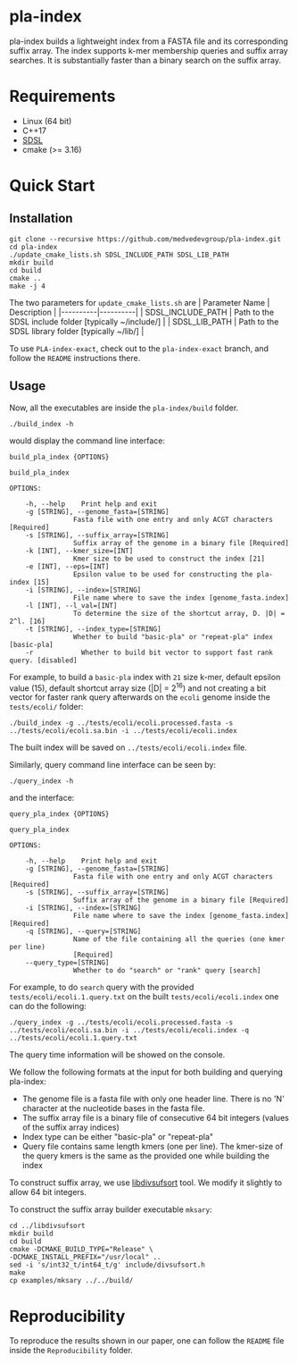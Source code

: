 # pla-index
pla-index builds a lightweight index from a FASTA file and its corresponding suffix array. The index supports k-mer membership queries and suffix array searches. It is substantially faster than a binary search on the suffix array.

# Requirements
- Linux (64 bit)
- C++17
- [SDSL](https://github.com/simongog/sdsl-lite/tree/master)
- cmake (>= 3.16)

# Quick Start

## Installation
```shell
git clone --recursive https://github.com/medvedevgroup/pla-index.git
cd pla-index
./update_cmake_lists.sh SDSL_INCLUDE_PATH SDSL_LIB_PATH
mkdir build
cd build
cmake ..
make -j 4
```
The two parameters for `update_cmake_lists.sh` are
| Parameter Name | Description |
|----------|----------|
| SDSL_INCLUDE_PATH  | Path to the SDSL include folder [typically ~/include/]   |
| SDSL_LIB_PATH  | Path to the SDSL library folder [typically ~/lib/]  |

To use `PLA-index-exact`, check out to the `pla-index-exact` branch, and follow the `README` instructions there.

## Usage

Now, all the executables are inside the `pla-index/build` folder. 
```shell
./build_index -h
```
would display the command line interface:
```
build_pla_index {OPTIONS}

build_pla_index

OPTIONS:

    -h, --help    Print help and exit
    -g [STRING], --genome_fasta=[STRING]
                Fasta file with one entry and only ACGT characters [Required]
    -s [STRING], --suffix_array=[STRING]
                Suffix array of the genome in a binary file [Required]
    -k [INT], --kmer_size=[INT]
                Kmer size to be used to construct the index [21]
    -e [INT], --eps=[INT]
                Epsilon value to be used for constructing the pla-index [15]
    -i [STRING], --index=[STRING]
                File name where to save the index [genome_fasta.index]
    -l [INT], --l_val=[INT]
                To determine the size of the shortcut array, D. |D| = 2^l. [16]
    -t [STRING], --index_type=[STRING]
                Whether to build "basic-pla" or "repeat-pla" index [basic-pla]
    -r            Whether to build bit vector to support fast rank query. [disabled]
```

<!-- Parameter description:

| Parameter Name | Description |
|----------|----------|
| GENOME-FASTA-FILE | Fasta file with one entry and only ACGT characters|
| SUFFIX-ARRAY-FILE  |  Suffix array for GENOME in a binary file |
| KMER-SIZE | Kmer size to be used to construct the index |
| EPS | Epsilon value to be used for constructing the pla-index |
| INDEX-NAME | File name where to save the index |
| L-VALUE | To determine the size of the shortcut array, D. &#124;D&#124; = 2<sup>l</sup> |
| INDEX-TYPE | Whether to build "basic-pla" or "repeat-pla" index |
| ENABLE-FAST-RANK | Whether to build bit vector to support fast rank query. Provide either "y" or "n" for yes and  no respectively | -->

For example, to build a `basic-pla` index with `21` size k-mer, default epsilon value (15), default shortcut array size (|D| = 2<sup>16</sup>) and not creating a bit vector for faster rank query afterwards on the `ecoli` genome inside the `tests/ecoli/` folder:
```shell
./build_index -g ../tests/ecoli/ecoli.processed.fasta -s ../tests/ecoli/ecoli.sa.bin -i ../tests/ecoli/ecoli.index
```
The built index will be saved on `../tests/ecoli/ecoli.index` file.

Similarly, query command line interface can be seen by:
```shell
./query_index -h
```
and the interface:
```
query_pla_index {OPTIONS}

query_pla_index

OPTIONS:

    -h, --help    Print help and exit
    -g [STRING], --genome_fasta=[STRING]
                Fasta file with one entry and only ACGT characters [Required]
    -s [STRING], --suffix_array=[STRING]
                Suffix array of the genome in a binary file [Required]
    -i [STRING], --index=[STRING]
                File name where to save the index [genome_fasta.index] [Required]
    -q [STRING], --query=[STRING]
                Name of the file containing all the queries (one kmer per line)
                [Required]
    --query_type=[STRING]
                Whether to do "search" or "rank" query [search]
```
<!-- 
To query the index:
```
./query_index GENOME-FASTA-FILE SUFFIX-ARRAY-FILE QUERY-FILE INDEX-NAME QUERY-TYPE
```
Parameter description:

| Parameter Name | Description |
|----------|----------|
| GENOME-FASTA-FILE | Fasta file with one entry and only ACGT characters|
| SUFFIX-ARRAY-FILE  |  Suffix array for GENOME in a binary file |
| QUERY-FILE | Name of the file containing all the queries (one kmer per line) |
| INDEX-NAME | Index file to use |
| QUERY-TYPE | Whether to do "search" or "rank" query | -->

For example, to do `search` query with the provided `tests/ecoli/ecoli.1.query.txt` on the built `tests/ecoli/ecoli.index` one can do the following:
```shell
./query_index -g ../tests/ecoli/ecoli.processed.fasta -s ../tests/ecoli/ecoli.sa.bin -i ../tests/ecoli/ecoli.index -q ../tests/ecoli/ecoli.1.query.txt
```
The query time information will be showed on the console.

We follow the following formats at the input for both building and querying pla-index:
- The genome file is a fasta file with only one header line. There is no 'N' character at the nucleotide bases in the fasta file.
- The suffix array file is a binary file of consecutive 64 bit integers (values of the suffix array indices)
- Index type can be either "basic-pla" or "repeat-pla"
- Query file contains same length kmers (one per line). The kmer-size of the query kmers is the same as the provided one while building the index

To construct suffix array, we use [libdivsufsort](https://github.com/hasin-abrar/libdivsufsort) tool. 
We modify it slightly to allow 64 bit integers. 

To construct the suffix array builder executable `mksary`:
```
cd ../libdivsufsort
mkdir build
cd build
cmake -DCMAKE_BUILD_TYPE="Release" \
-DCMAKE_INSTALL_PREFIX="/usr/local" ..
sed -i 's/int32_t/int64_t/g' include/divsufsort.h
make
cp examples/mksary ../../build/
```

# Reproducibility

To reproduce the results shown in our paper, one can follow the `README` file inside the `Reproducibility` folder.


